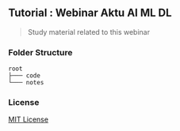 ## Tutorial : Webinar Aktu AI ML DL

> Study material related to this webinar

### Folder Structure

```
root
├─── code
└─── notes
```

### License

[MIT License](license)